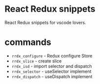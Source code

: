 # React Redux snippets
React Redux snippets for vscode lovers.

# commands 

* `rrdx_configure` - Redux configure Store
* `rrdx_slice` - create slice 
* `rrdx_isd` - import selector and dispatch
* `rrdx_selector` - useSelector implement
* `rrdx_dispatch` - useDispatch implement

